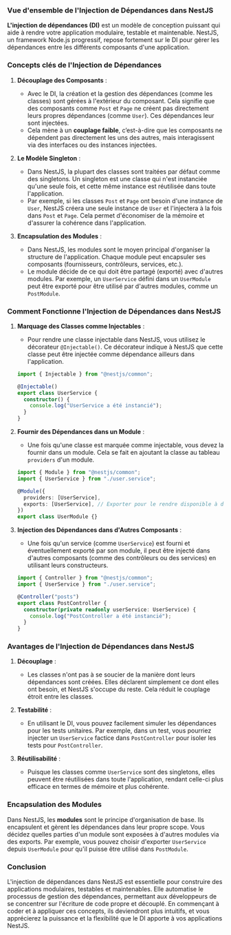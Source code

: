 ### Vue d'ensemble de l'Injection de Dépendances dans NestJS

**L'injection de dépendances (DI)** est un modèle de conception puissant qui aide à rendre votre application modulaire, testable et maintenable. NestJS, un framework Node.js progressif, repose fortement sur le DI pour gérer les dépendances entre les différents composants d'une application.

### Concepts clés de l'Injection de Dépendances

1. **Découplage des Composants** :

   - Avec le DI, la création et la gestion des dépendances (comme les classes) sont gérées à l'extérieur du composant. Cela signifie que des composants comme `Post` et `Page` ne créent pas directement leurs propres dépendances (comme `User`). Ces dépendances leur sont injectées.
   - Cela mène à un **couplage faible**, c’est-à-dire que les composants ne dépendent pas directement les uns des autres, mais interagissent via des interfaces ou des instances injectées.

2. **Le Modèle Singleton** :

   - Dans NestJS, la plupart des classes sont traitées par défaut comme des singletons. Un singleton est une classe qui n'est instanciée qu'une seule fois, et cette même instance est réutilisée dans toute l'application.
   - Par exemple, si les classes `Post` et `Page` ont besoin d'une instance de `User`, NestJS créera une seule instance de `User` et l'injectera à la fois dans `Post` et `Page`. Cela permet d'économiser de la mémoire et d'assurer la cohérence dans l'application.

3. **Encapsulation des Modules** :
   - Dans NestJS, les modules sont le moyen principal d'organiser la structure de l'application. Chaque module peut encapsuler ses composants (fournisseurs, contrôleurs, services, etc.).
   - Le module décide de ce qui doit être partagé (exporté) avec d'autres modules. Par exemple, un `UserService` défini dans un `UserModule` peut être exporté pour être utilisé par d'autres modules, comme un `PostModule`.

### Comment Fonctionne l'Injection de Dépendances dans NestJS

1. **Marquage des Classes comme Injectables** :

   - Pour rendre une classe injectable dans NestJS, vous utilisez le décorateur `@Injectable()`. Ce décorateur indique à NestJS que cette classe peut être injectée comme dépendance ailleurs dans l'application.

   ```typescript
   import { Injectable } from "@nestjs/common";

   @Injectable()
   export class UserService {
     constructor() {
       console.log("UserService a été instancié");
     }
   }
   ```

2. **Fournir des Dépendances dans un Module** :

   - Une fois qu'une classe est marquée comme injectable, vous devez la fournir dans un module. Cela se fait en ajoutant la classe au tableau `providers` d'un module.

   ```typescript
   import { Module } from "@nestjs/common";
   import { UserService } from "./user.service";

   @Module({
     providers: [UserService],
     exports: [UserService], // Exporter pour le rendre disponible à d'autres modules
   })
   export class UserModule {}
   ```

3. **Injection des Dépendances dans d'Autres Composants** :

   - Une fois qu'un service (comme `UserService`) est fourni et éventuellement exporté par son module, il peut être injecté dans d'autres composants (comme des contrôleurs ou des services) en utilisant leurs constructeurs.

   ```typescript
   import { Controller } from "@nestjs/common";
   import { UserService } from "./user.service";

   @Controller("posts")
   export class PostController {
     constructor(private readonly userService: UserService) {
       console.log("PostController a été instancié");
     }
   }
   ```

### Avantages de l'Injection de Dépendances dans NestJS

1. **Découplage** :

   - Les classes n'ont pas à se soucier de la manière dont leurs dépendances sont créées. Elles déclarent simplement ce dont elles ont besoin, et NestJS s'occupe du reste. Cela réduit le couplage étroit entre les classes.

2. **Testabilité** :

   - En utilisant le DI, vous pouvez facilement simuler les dépendances pour les tests unitaires. Par exemple, dans un test, vous pourriez injecter un `UserService` factice dans `PostController` pour isoler les tests pour `PostController`.

3. **Réutilisabilité** :
   - Puisque les classes comme `UserService` sont des singletons, elles peuvent être réutilisées dans toute l'application, rendant celle-ci plus efficace en termes de mémoire et plus cohérente.

### Encapsulation des Modules

Dans NestJS, les **modules** sont le principe d'organisation de base. Ils encapsulent et gèrent les dépendances dans leur propre scope. Vous décidez quelles parties d'un module sont exposées à d'autres modules via des exports. Par exemple, vous pouvez choisir d'exporter `UserService` depuis `UserModule` pour qu'il puisse être utilisé dans `PostModule`.

### Conclusion

L'injection de dépendances dans NestJS est essentielle pour construire des applications modulaires, testables et maintenables. Elle automatise le processus de gestion des dépendances, permettant aux développeurs de se concentrer sur l'écriture de code propre et découplé. En commençant à coder et à appliquer ces concepts, ils deviendront plus intuitifs, et vous apprécierez la puissance et la flexibilité que le DI apporte à vos applications NestJS.
